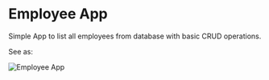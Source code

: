 # Employee App
Simple App to list all employees from database with basic CRUD operations.

See as:

![Employee App](https://github.com/macoto00/Angular-Learning/assets/117540231/c62652b3-c613-425a-8f1d-758eaa37c7f6)
